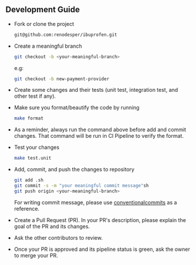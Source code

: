 ## Development Guide

- Fork or clone the project

    ```sh
    git@github.com:renodesper/ibuprofen.git
    ```

- Create a meaningful branch

    ```sh
    git checkout -b <your-meaningful-branch>
    ```

    e.g:

    ```sh
    git checkout -b new-payment-provider
    ```

- Create some changes and their tests (unit test, integration test, and other test if any).

- Make sure you format/beautify the code by running

    ```sh
    make format
    ```

- As a reminder, always run the command above before add and commit changes.
    That command will be run in CI Pipeline to verify the format.

- Test your changes

    ```sh
    make test.unit
    ```

- Add, commit, and push the changes to repository

    ```sh
    git add .sh
    git commit -s -m "your meaningful commit message"sh
    git push origin <your-meaningful-branch>
    ```

    For writing commit message, please use [conventionalcommits](https://www.conventionalcommits.org/en/v1.0.0/) as a reference.

- Create a Pull Request (PR). In your PR's description, please explain the goal of the PR and its changes.

- Ask the other contributors to review.

- Once your PR is approved and its pipeline status is green, ask the owner to merge your PR.
